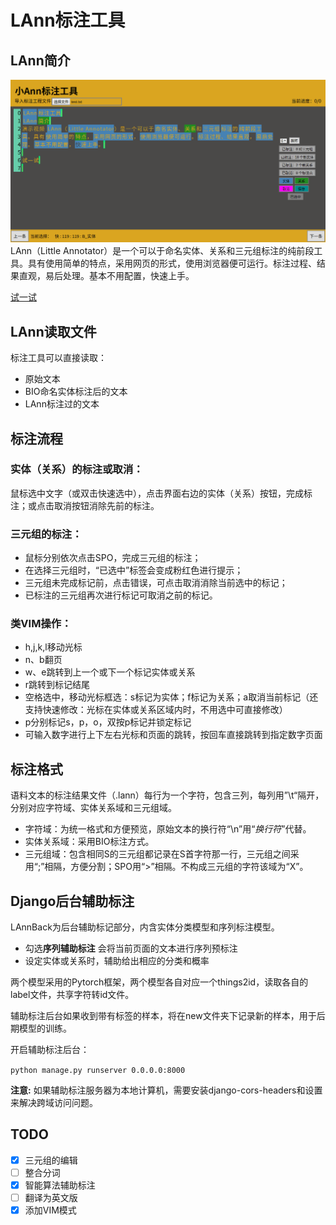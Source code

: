 # LAnn标注工具

## LAnn简介
![演示视频](https://github.com/Freeshman/LAnn/blob/master/example.gif)
LAnn（Little Annotator）是一个可以于命名实体、关系和三元组标注的纯前段工具。具有使用简单的特点，采用网页的形式，使用浏览器便可运行。标注过程、结果直观，易后处理。基本不用配置，快速上手。

[试一试](https://freeshman.github.io/LAnn/LittleAnn.html)

## LAnn读取文件
标注工具可以直接读取：
- 原始文本
- BIO命名实体标注后的文本
- LAnn标注过的文本
## 标注流程
### 实体（关系）的标注或取消：
鼠标选中文字（或双击快速选中），点击界面右边的实体（关系）按钮，完成标注；或点击取消按钮消除先前的标注。
### 三元组的标注：
- 鼠标分别依次点击SPO，完成三元组的标注；
- 在选择三元组时，“已选中”标签会变成粉红色进行提示；
- 三元组未完成标记前，点击错误，可点击取消消除当前选中的标记；
- 已标注的三元组再次进行标记可取消之前的标记。

### 类VIM操作：
- h,j,k,l移动光标
- n、b翻页
- w、e跳转到上一个或下一个标记实体或关系
- r跳转到标记结尾
- 空格选中，移动光标框选：s标记为实体；f标记为关系；a取消当前标记（还支持快速修改：光标在实体或关系区域内时，不用选中可直接修改）
- p分别标记s，p，o，双按p标记并锁定标记
- 可输入数字进行上下左右光标和页面的跳转，按回车直接跳转到指定数字页面
## 标注格式
语料文本的标注结果文件（.lann）每行为一个字符，包含三列，每列用”\t“隔开，分别对应字符域、实体关系域和三元组域。

- 字符域：为统一格式和方便预览，原始文本的换行符“\n”用“_换行符_”代替。
- 实体关系域：采用BIO标注方式。
- 三元组域：包含相同S的三元组都记录在S首字符那一行，三元组之间采用“;”相隔，方便分割；SPO用“>”相隔。不构成三元组的字符该域为“X”。
## Django后台辅助标注
LAnnBack为后台辅助标记部分，内含实体分类模型和序列标注模型。

- 勾选**序列辅助标注** 会将当前页面的文本进行序列预标注
- 设定实体或关系时，辅助给出相应的分类和概率

两个模型采用的Pytorch框架，两个模型各自对应一个things2id，读取各自的label文件，共享字符转id文件。

辅助标注后台如果收到带有标签的样本，将在new文件夹下记录新的样本，用于后期模型的训练。

开启辅助标注后台：

`python manage.py runserver 0.0.0.0:8000`

**注意:** 如果辅助标注服务器为本地计算机，需要安装django-cors-headers和设置来解决跨域访问问题。

## TODO

- [x] 三元组的编辑
- [ ] 整合分词
- [x] 智能算法辅助标注
- [ ] 翻译为英文版
- [x] 添加VIM模式
